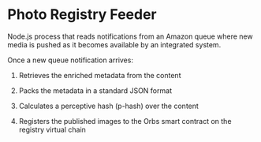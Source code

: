 # Photo Registry Feeder

Node.js process that reads notifications from an Amazon queue where new media is pushed as it becomes available by an integrated system.

Once a new queue notification arrives:

1. Retrieves the enriched metadata from the content

2. Packs the metadata in a standard JSON format

3. Calculates a perceptive hash (p-hash) over the content

4. Registers the published images to the Orbs smart contract on the registry virtual chain
